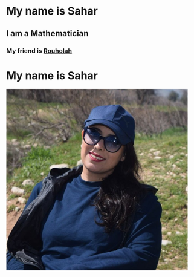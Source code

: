 # My name is Sahar
## I am a Mathematician
### My friend is [Rouholah](http://rhoseininaveh.github.io)
# My name is Sahar
<img src="sahar.jpg" width="480">
